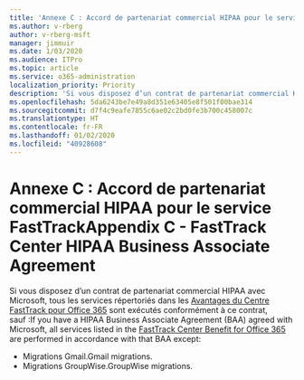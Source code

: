 ```yaml
---
title: 'Annexe C : Accord de partenariat commercial HIPAA pour le service FastTrack'
ms.author: v-rberg
author: v-rberg-msft
manager: jimmuir
ms.date: 1/03/2020
ms.audience: ITPro
ms.topic: article
ms.service: o365-administration
localization_priority: Priority
description: 'Si vous disposez d’un contrat de partenariat commercial HIPAA avec Microsoft pour les services FastTrack, tous les services répertoriés dans le FastTrack Center Benefit for Office 365 sont inclus dans ce contrat sauf :'
ms.openlocfilehash: 5da6243be7e49a8d351e63405e8f501f00bae314
ms.sourcegitcommit: d7f4c9eafe7855c6ae02c2bd0fe3b700c458007c
ms.translationtype: HT
ms.contentlocale: fr-FR
ms.lasthandoff: 01/02/2020
ms.locfileid: "40928608"
---
```

# <a name="appendix-c---fasttrack-center-hipaa-business-associate-agreement"></a><span data-ttu-id="277b3-103">Annexe C : Accord de partenariat commercial HIPAA pour le service FastTrack</span><span class="sxs-lookup"><span data-stu-id="277b3-103">Appendix C - FastTrack Center HIPAA Business Associate Agreement</span></span>

<span data-ttu-id="277b3-104">Si vous disposez d’un contrat de partenariat commercial HIPAA avec Microsoft, tous les services répertoriés dans les [Avantages du Centre FastTrack pour Office 365](O365-fasttrack-benefit-for-office-365.md) sont exécutés conformément à ce contrat, sauf :</span><span class="sxs-lookup"><span data-stu-id="277b3-104">If you have a HIPAA Business Associate Agreement (BAA) agreed with Microsoft, all services listed in the [FastTrack Center Benefit for Office 365](O365-fasttrack-benefit-for-office-365.md) are performed in accordance with that BAA except:</span></span> 
  
- <span data-ttu-id="277b3-105">Migrations Gmail.</span><span class="sxs-lookup"><span data-stu-id="277b3-105">Gmail migrations.</span></span>   
- <span data-ttu-id="277b3-106">Migrations GroupWise.</span><span class="sxs-lookup"><span data-stu-id="277b3-106">GroupWise migrations.</span></span>
    

